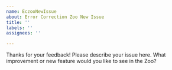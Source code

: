 ```yaml
---
name: EczooNewIssue
about: Error Correction Zoo New Issue
title: ''
labels: ''
assignees: ''

---
```


Thanks for your feedback! Please describe your issue here. What improvement or new feature would you like to see in the Zoo?
